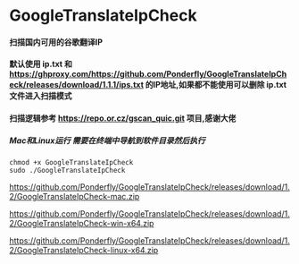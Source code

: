 # GoogleTranslateIpCheck
#### 扫描国内可用的谷歌翻译IP
#### 默认使用 ip.txt 和 https://ghproxy.com/https://github.com/Ponderfly/GoogleTranslateIpCheck/releases/download/1.1.1/ips.txt 的IP地址,如果都不能使用可以删除 ip.txt 文件进入扫描模式
#### 扫描逻辑参考 https://repo.or.cz/gscan_quic.git 项目,感谢大佬
##### Mac和Linux运行 需要在终端中导航到软件目录然后执行
```
chmod +x GoogleTranslateIpCheck
sudo ./GoogleTranslateIpCheck
```
https://github.com/Ponderfly/GoogleTranslateIpCheck/releases/download/1.2/GoogleTranslateIpCheck-mac.zip

https://github.com/Ponderfly/GoogleTranslateIpCheck/releases/download/1.2/GoogleTranslateIpCheck-win-x64.zip

https://github.com/Ponderfly/GoogleTranslateIpCheck/releases/download/1.2/GoogleTranslateIpCheck-linux-x64.zip
